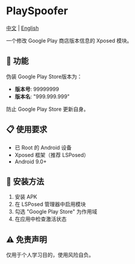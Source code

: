 # PlaySpoofer
[中文](README_zh.md) | [English](README.md)

一个修改 Google Play 商店版本信息的 Xposed 模块。

## 🚀 功能

伪装 Google Play Store版本为：
- **版本号**: 99999999
- **版本名**: "999.999.999"

防止 Google Play Store 更新自身。

## 📋 使用要求

- 已 Root 的 Android 设备
- Xposed 框架（推荐 LSPosed）
- Android 9.0+

## 🔧 安装方法

1. 安装 APK
2. 在 LSPosed 管理器中启用模块
3. 勾选 "Google Play Store" 为作用域
4. 在应用中检查激活状态

## ⚠️ 免责声明

仅用于个人学习目的，使用风险自负。
